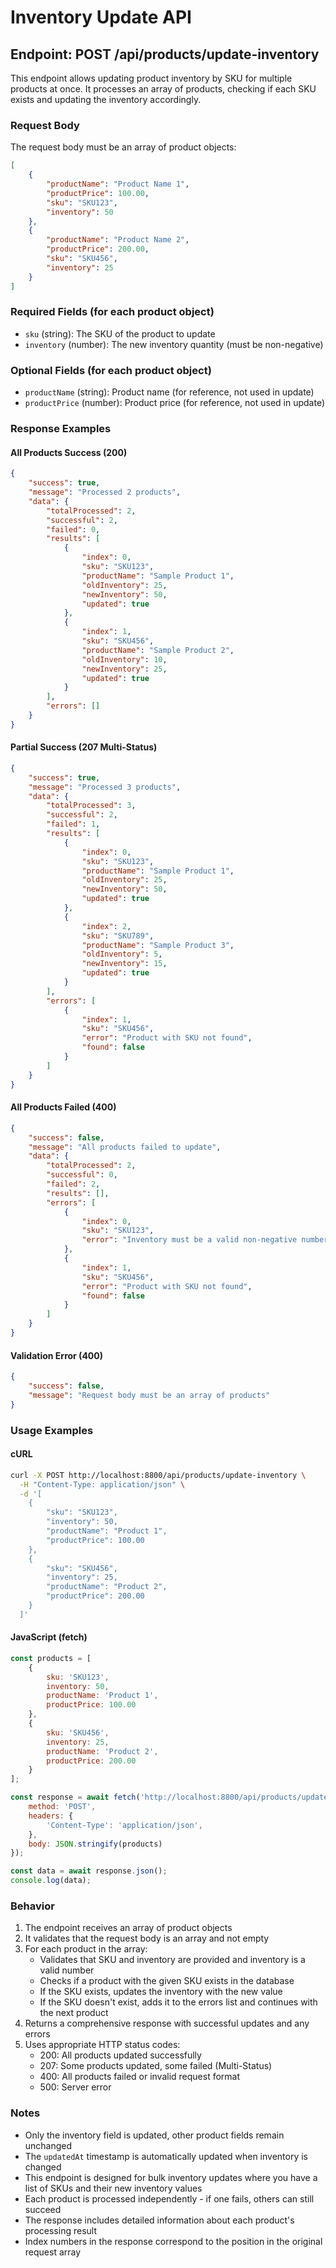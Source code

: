 # Inventory Update API

## Endpoint: POST /api/products/update-inventory

This endpoint allows updating product inventory by SKU for multiple products at once. It processes an array of products, checking if each SKU exists and updating the inventory accordingly.

### Request Body

The request body must be an array of product objects:

```json
[
    {
        "productName": "Product Name 1",
        "productPrice": 100.00,
        "sku": "SKU123",
        "inventory": 50
    },
    {
        "productName": "Product Name 2", 
        "productPrice": 200.00,
        "sku": "SKU456",
        "inventory": 25
    }
]
```

### Required Fields (for each product object)
- `sku` (string): The SKU of the product to update
- `inventory` (number): The new inventory quantity (must be non-negative)

### Optional Fields (for each product object)
- `productName` (string): Product name (for reference, not used in update)
- `productPrice` (number): Product price (for reference, not used in update)

### Response Examples

#### All Products Success (200)
```json
{
    "success": true,
    "message": "Processed 2 products",
    "data": {
        "totalProcessed": 2,
        "successful": 2,
        "failed": 0,
        "results": [
            {
                "index": 0,
                "sku": "SKU123",
                "productName": "Sample Product 1",
                "oldInventory": 25,
                "newInventory": 50,
                "updated": true
            },
            {
                "index": 1,
                "sku": "SKU456",
                "productName": "Sample Product 2",
                "oldInventory": 10,
                "newInventory": 25,
                "updated": true
            }
        ],
        "errors": []
    }
}
```

#### Partial Success (207 Multi-Status)
```json
{
    "success": true,
    "message": "Processed 3 products",
    "data": {
        "totalProcessed": 3,
        "successful": 2,
        "failed": 1,
        "results": [
            {
                "index": 0,
                "sku": "SKU123",
                "productName": "Sample Product 1",
                "oldInventory": 25,
                "newInventory": 50,
                "updated": true
            },
            {
                "index": 2,
                "sku": "SKU789",
                "productName": "Sample Product 3",
                "oldInventory": 5,
                "newInventory": 15,
                "updated": true
            }
        ],
        "errors": [
            {
                "index": 1,
                "sku": "SKU456",
                "error": "Product with SKU not found",
                "found": false
            }
        ]
    }
}
```

#### All Products Failed (400)
```json
{
    "success": false,
    "message": "All products failed to update",
    "data": {
        "totalProcessed": 2,
        "successful": 0,
        "failed": 2,
        "results": [],
        "errors": [
            {
                "index": 0,
                "sku": "SKU123",
                "error": "Inventory must be a valid non-negative number"
            },
            {
                "index": 1,
                "sku": "SKU456",
                "error": "Product with SKU not found",
                "found": false
            }
        ]
    }
}
```

#### Validation Error (400)
```json
{
    "success": false,
    "message": "Request body must be an array of products"
}
```

### Usage Examples

#### cURL
```bash
curl -X POST http://localhost:8800/api/products/update-inventory \
  -H "Content-Type: application/json" \
  -d '[
    {
        "sku": "SKU123",
        "inventory": 50,
        "productName": "Product 1",
        "productPrice": 100.00
    },
    {
        "sku": "SKU456", 
        "inventory": 25,
        "productName": "Product 2",
        "productPrice": 200.00
    }
  ]'
```

#### JavaScript (fetch)
```javascript
const products = [
    {
        sku: 'SKU123',
        inventory: 50,
        productName: 'Product 1',
        productPrice: 100.00
    },
    {
        sku: 'SKU456',
        inventory: 25,
        productName: 'Product 2', 
        productPrice: 200.00
    }
];

const response = await fetch('http://localhost:8800/api/products/update-inventory', {
    method: 'POST',
    headers: {
        'Content-Type': 'application/json',
    },
    body: JSON.stringify(products)
});

const data = await response.json();
console.log(data);
```

### Behavior
1. The endpoint receives an array of product objects
2. It validates that the request body is an array and not empty
3. For each product in the array:
   - Validates that SKU and inventory are provided and inventory is a valid number
   - Checks if a product with the given SKU exists in the database
   - If the SKU exists, updates the inventory with the new value
   - If the SKU doesn't exist, adds it to the errors list and continues with the next product
4. Returns a comprehensive response with successful updates and any errors
5. Uses appropriate HTTP status codes:
   - 200: All products updated successfully
   - 207: Some products updated, some failed (Multi-Status)
   - 400: All products failed or invalid request format
   - 500: Server error

### Notes
- Only the inventory field is updated, other product fields remain unchanged
- The `updatedAt` timestamp is automatically updated when inventory is changed
- This endpoint is designed for bulk inventory updates where you have a list of SKUs and their new inventory values
- Each product is processed independently - if one fails, others can still succeed
- The response includes detailed information about each product's processing result
- Index numbers in the response correspond to the position in the original request array
